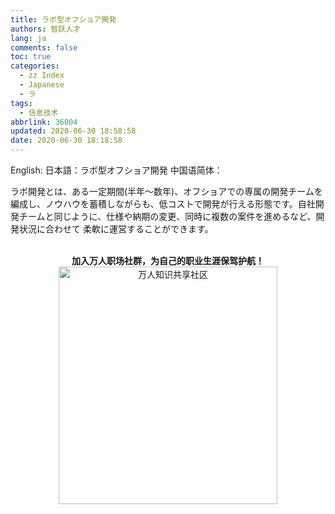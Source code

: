 ```yaml
---
title: ラボ型オフショア開発
authors: 智跃人才
lang: ja
comments: false
toc: true
categories:
  - zz Index
  - Japanese
  - ラ
tags:
  - 信息技术
abbrlink: 36004
updated: 2020-06-30 18:58:58
date: 2020-06-30 18:18:58
---
```


English:
日本語：ラボ型オフショア開発
中国语简体：

   
ラボ開発とは、ある一定期間(半年～数年)、オフショアでの専属の開発チームを編成し、ノウハウを蓄積しながらも、低コストで開発が行える形態です。自社開発チームと同じように、仕様や納期の変更、同時に複数の案件を進めるなど、開発状況に合わせて 柔軟に運営することができます。


<br>

<center>
<b>加入万人职场社群，为自己的职业生涯保驾护航！</b>

<br>

 <img src="/assets/img/dingding/dingding-group-life.jpg" width = "350" height = "380" alt="万人知识共享社区" align=center />

</center>

